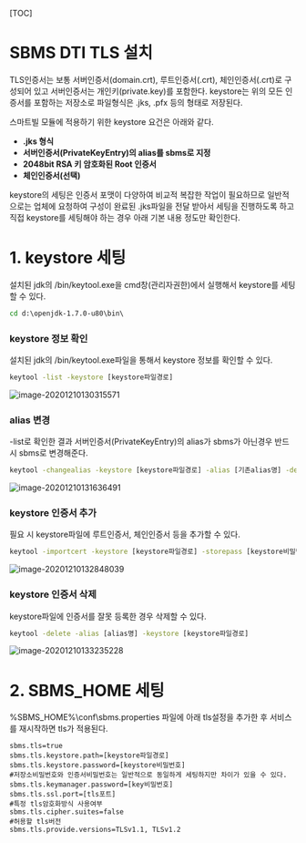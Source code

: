 [TOC]

# SBMS DTI TLS 설치

TLS인증서는 보통 서버인증서(domain.crt), 루트인증서(.crt), 체인인증서(.crt)로 구성되어 있고 서버인증서는 개인키(private.key)를 포함한다. keystore는 위의 모든 인증서를 포함하는 저장소로  파일형식은 .jks, .pfx 등의 형태로 저장된다.

스마트빌 모듈에 적용하기 위한 keystore 요건은 아래와 같다.

- **.jks 형식**
- **서버인증서(PrivateKeyEntry)의 alias를 sbms로 지정**
- **2048bit RSA 키 암호화된 Root 인증서**
- **체인인증서(선택)**

keystore의 세팅은 인증서 포맷이 다양하여 비교적 복잡한 작업이 필요하므로 일반적으로는 업체에 요청하여 구성이 완료된 .jks파일을 전달 받아서 세팅을 진행하도록 하고 직접 keystore를 세팅해야 하는 경우 아래 기본 내용 정도만 확인한다.



# 1. keystore 세팅

설치된 jdk의 /bin/keytool.exe을 cmd창(관리자권한)에서 실행해서 keystore를 세팅할 수 있다.

```cmd
cd d:\openjdk-1.7.0-u80\bin\
```



### keystore 정보 확인

설치된 jdk의 /bin/keytool.exe파일을 통해서 keystore 정보를 확인할 수 있다.

```cmd
keytool -list -keystore [keystore파일경로]
```

![image-20201210130315571](C:\Users\user\AppData\Roaming\Typora\typora-user-images\image-20201210130315571.png)



### alias 변경

-list로 확인한 결과 서버인증서(PrivateKeyEntry)의 alias가 sbms가 아닌경우 반드시 sbms로 변경해준다.

```cmd
keytool -changealias -keystore [keystore파일경로] -alias [기존alias명] -destalias [변경할alias명]
```

![image-20201210131636491](C:\Users\user\AppData\Roaming\Typora\typora-user-images\image-20201210131636491.png)



### keystore 인증서 추가

필요 시 keystore파일에 루트인증서, 체인인증서 등을 추가할 수 있다.

```cmd
keytool -importcert -keystore [keystore파일경로] -storepass [keystore비밀번호] -trustcacerts -alias [추가할인증서alias명] -file [추가할인증서경로]
```

![image-20201210132848039](C:\Users\user\AppData\Roaming\Typora\typora-user-images\image-20201210132848039.png)



### keystore 인증서 삭제

keystore파일에 인증서를 잘못 등록한 경우 삭제할 수 있다.

```cmd
keytool -delete -alias [alias명] -keystore [keystore파일경로]
```

![image-20201210133235228](C:\Users\user\AppData\Roaming\Typora\typora-user-images\image-20201210133235228.png)





# 2. SBMS_HOME 세팅

%SBMS_HOME%\conf\sbms.properties 파일에 아래 tls설정을 추가한 후 서비스를 재시작하면 tls가 적용된다.

```properties
sbms.tls=true
sbms.tls.keystore.path=[keystore파일경로]
sbms.tls.keystore.password=[keystore비밀번호]
#저장소비밀번호와 인증서비밀번호는 일반적으로 동일하게 세팅하지만 차이가 있을 수 있다.
sbms.tls.keymanager.password=[key비밀번호]
sbms.tls.ssl.port=[tls포트]
#특정 tls암호화방식 사용여부
sbms.tls.cipher.suites=false
#허용할 tls버전
sbms.tls.provide.versions=TLSv1.1, TLSv1.2
```
